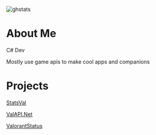 ![ghstats](https://github-readme-stats.vercel.app/api?username=brianbaldner&theme=dark&show_icons=true)

# About Me
C# Dev

Mostly use game apis to make cool apps and companions

# Projects
[StatsVal](https://www.statsval.com/)

[ValAPI.Net](https://github.com/brianbaldner/ValAPI.Net)

[ValorantStatus](https://github.com/brianbaldner/ValorantStatus)
